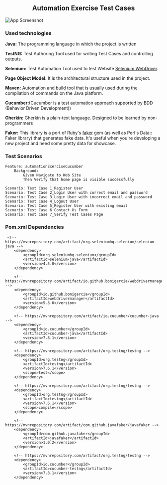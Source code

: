 <h2  align="center" > Automation Exercise Test Cases</h2>

![App Screenshot](https://user-images.githubusercontent.com/50528457/197885512-a78cd142-7626-4ef3-8f1c-9035102ffb69.PNG)

### Used technologies

**Java:** The programming language in which the project is written

**TestNG:** Test Authoring Tool used for writing Test Cases and controlling outputs.

**Selenium:** Test Automation Tool used to test
Website [Selenium WebDriver](https://www.selenium.dev/documentation/webdriver/).

**Page Object Model:** It is the architectural structure used in the project.

**Maven:** Automation and build tool that is usually used during the compilation of commands on the Java platform.

**Cucumber:**(Cucumber is a test automation approach supported by BDD (Behavior Driven Development))

**Gherkin:** Gherkin is a plain-text language. Designed to be learned by non-programmers

**Faker:** This library is a port of Ruby's [faker](https://github.com/faker-js/faker) gem (as well as Perl's Data::
Faker library) that generates fake data.
It's useful when you're developing a new project and need some pretty data for showcase.


### Test Scenarios

    Feature: automationExerciseCucumber
        Background:
            Given Navigate to Web Site
            Then Verify that home page is visible successfully

    Scenario: Test Case 1_Register User
    Scenario: Test Case 2_Login User with correct email and password
    Scenario: Test Case 3_Login User with incorrect email and password
    Scenario: Test Case 4_Logout User
    Scenario: Test Case 5_Register User with existing email
    Scenario: Test Case 6_Contact Us Form
    Scenario: Test Case 7_Verify Test Cases Page

### Pom.xml Dependencies

     <!-- https://mvnrepository.com/artifact/org.seleniumhq.selenium/selenium-java -->
        <dependency>
            <groupId>org.seleniumhq.selenium</groupId>
            <artifactId>selenium-java</artifactId>
            <version>4.5.0</version>
        </dependency>

        <!-- https://mvnrepository.com/artifact/io.github.bonigarcia/webdrivermanager -->
        <dependency>
            <groupId>io.github.bonigarcia</groupId>
            <artifactId>webdrivermanager</artifactId>
            <version>5.3.0</version>
        </dependency>

        <!-- https://mvnrepository.com/artifact/io.cucumber/cucumber-java -->
        <dependency>
            <groupId>io.cucumber</groupId>
            <artifactId>cucumber-java</artifactId>
            <version>7.8.1</version>
        </dependency>

        <!-- https://mvnrepository.com/artifact/org.testng/testng -->
        <dependency>
            <groupId>org.testng</groupId>
            <artifactId>testng</artifactId>
            <version>7.6.1</version>
            <scope>test</scope>
        </dependency>

        <!-- https://mvnrepository.com/artifact/org.testng/testng -->
        <dependency>
            <groupId>org.testng</groupId>
            <artifactId>testng</artifactId>
            <version>7.6.1</version>
            <scope>compile</scope>
        </dependency>

        <!-- https://mvnrepository.com/artifact/com.github.javafaker/javafaker -->
        <dependency>
            <groupId>com.github.javafaker</groupId>
            <artifactId>javafaker</artifactId>
            <version>1.0.2</version>
        </dependency>

        <!-- https://mvnrepository.com/artifact/org.testng/testng -->
        <dependency>
            <groupId>io.cucumber</groupId>
            <artifactId>cucumber-testng</artifactId>
            <version>7.8.1</version>
        </dependency>